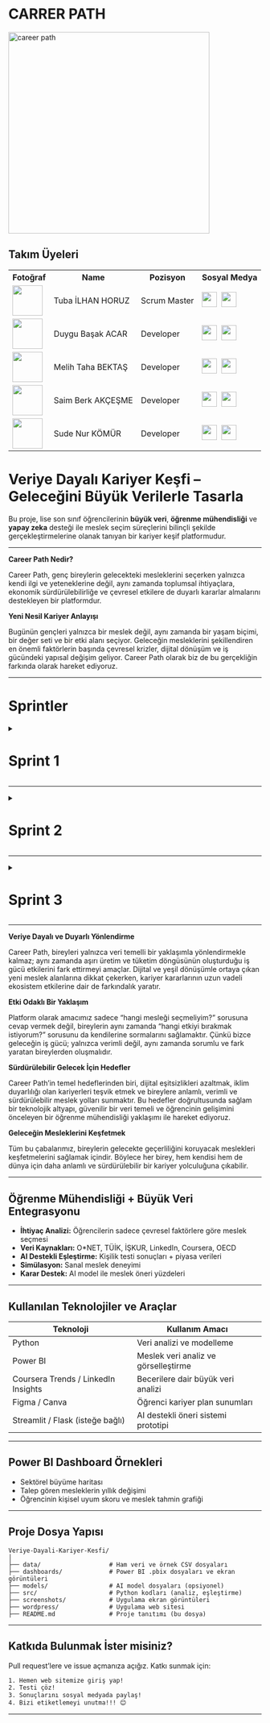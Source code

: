 # CARRER PATH
<img src="https://github.com/user-attachments/assets/cdf0a44b-c1fc-442d-8143-c9f2375d5b15" alt="career path" width="400"/>

##  Takım Üyeleri


<table>
  <tr>
    <th>Fotoğraf</th>
    <th>Name</th>
    <th>Pozisyon</th>
    <th>Sosyal Medya</th>
  </tr>

  <tr>
    <td><img src="https://github.com/user-attachments/assets/8bcd8ef0-d619-455e-809d-04804c41658d" width="60"/></td>
    <td>Tuba İLHAN HORUZ</td>
    <td>Scrum Master</td>
    <td>
      <a href="https://www.linkedin.com/in/tuba-ilhan-horuz" style="display:inline-block;">
        <img src="https://cdn.jsdelivr.net/gh/devicons/devicon/icons/linkedin/linkedin-original.svg" width="30" />
      </a>
      <a href="https://github.com/ttuubbaa" style="display:inline-block; margin-left:4px;">
        <img src="https://cdn.jsdelivr.net/gh/devicons/devicon/icons/github/github-original.svg" width="30" />
      </a>
    </td>
  </tr>

  <tr>
    <td><img src="https://github.com/user-attachments/assets/f2a45f69-df42-41b3-91db-ff32e9a8c79e" width="60"/></td>
    <td>Duygu Başak ACAR</td>
    <td>Developer</td>
    <td>
      <a href="https://www.linkedin.com/in/duygu-başak-acar-97a4a433b" style="display:inline-block;">
        <img src="https://cdn.jsdelivr.net/gh/devicons/devicon/icons/linkedin/linkedin-original.svg" width="30" />
      </a>
      <a href="https://github.com/DuyguAcar" style="display:inline-block; margin-left:4px;">
        <img src="https://cdn.jsdelivr.net/gh/devicons/devicon/icons/github/github-original.svg" width="30" />
      </a>
    </td>
  </tr>

  <tr>
    <td><img src="https://github.com/user-attachments/assets/88c5cc9e-3ddc-4874-ac46-6e23ee290fca" width="60"/></td>
    <td>Melih Taha BEKTAŞ</td>
    <td>Developer</td>
    <td>
      <a href="https://www.linkedin.com/in/melih-talha-bekta%C5%9F-6992a424a/" style="display:inline-block;">
        <img src="https://cdn.jsdelivr.net/gh/devicons/devicon/icons/linkedin/linkedin-original.svg" width="30" />
      </a>
      <a href="https://github.com/mamalito345" style="display:inline-block; margin-left:4px;">
        <img src="https://cdn.jsdelivr.net/gh/devicons/devicon/icons/github/github-original.svg" width="30" />
      </a>
    </td>
  </tr>

  <tr>
    <td><img src="https://github.com/user-attachments/assets/32e7be72-f33f-4119-921d-cebb9dcaa720" width="60"/></td>
    <td>Saim Berk AKÇEŞME</td>
    <td>Developer</td>
    <td>
      <a href="https://www.linkedin.com/in/saimberkak%C3%A7e%C5%9Fme/" style="display:inline-block;">
        <img src="https://cdn.jsdelivr.net/gh/devicons/devicon/icons/linkedin/linkedin-original.svg" width="30" />
      </a>
      <a href="https://github.com/berkakcesme" style="display:inline-block; margin-left:4px;">
        <img src="https://cdn.jsdelivr.net/gh/devicons/devicon/icons/github/github-original.svg" width="30" />
      </a>
    </td>
  </tr>

  <tr>
    <td><img src="https://github.com/user-attachments/assets/b01c8635-1ffe-4a35-ba3a-a1be23f41ff6" width="60"/></td>
    <td>Sude Nur KÖMÜR</td>
    <td>Developer</td>
    <td>
      <a href="https://www.linkedin.com/in/sudenurkomur/" style="display:inline-block;">
        <img src="https://cdn.jsdelivr.net/gh/devicons/devicon/icons/linkedin/linkedin-original.svg" width="30"/>
      </a>
      <a href="https://github.com/sudenurkomur" style="display:inline-block; margin-left:4px;">
        <img src="https://cdn.jsdelivr.net/gh/devicons/devicon/icons/github/github-original.svg" width="30" />
      </a>
    </td>
  </tr>
</table>

# Veriye Dayalı Kariyer Keşfi – Geleceğini Büyük Verilerle Tasarla 

Bu proje, lise son sınıf öğrencilerinin **büyük veri**, **öğrenme mühendisliği** ve **yapay zeka** desteği ile meslek seçim süreçlerini bilinçli şekilde gerçekleştirmelerine olanak tanıyan bir kariyer keşif platformudur.

---
**Career Path Nedir?**

Career Path, genç bireylerin gelecekteki mesleklerini seçerken yalnızca kendi ilgi ve yeteneklerine değil, aynı zamanda toplumsal ihtiyaçlara, ekonomik sürdürülebilirliğe ve çevresel etkilere de duyarlı kararlar almalarını destekleyen bir platformdur.

**Yeni Nesil Kariyer Anlayışı**

Bugünün gençleri yalnızca bir meslek değil, aynı zamanda bir yaşam biçimi, bir değer seti ve bir etki alanı seçiyor. Geleceğin mesleklerini şekillendiren en önemli faktörlerin başında çevresel krizler, dijital dönüşüm ve iş gücündeki yapısal değişim geliyor. Career Path olarak biz de bu gerçekliğin farkında olarak hareket ediyoruz.

 
---
#  Sprintler


<details>
    <summary><h1>Sprint 1</h1></summary>
    
  <details>
    <summary><h3>Sprint 1 - Sprint Board Update Screenshots</h3></summary>
 
  |![WhatsApp Image 2025-07-06 at 18 44 58](https://github.com/user-attachments/assets/5a914486-9130-444a-8d0c-236df601a884) |![WhatsApp Image 2025-07-06 at 18 45 12](https://github.com/user-attachments/assets/4253c0e3-094a-479b-b9b9-8a04efbfe219)|![WhatsApp Image 2025-07-06 at 18 45 23](https://github.com/user-attachments/assets/ec127648-6509-4f38-834f-d7e682ec7029)|
|------------------------|------------------------|------------------------|
|MİRO 1             | MİRO 2                      | MİRO 3  

    
  </details>


  <details>
  <summary><h3>Sprint 1 - Burndown Chart</h3></summary>

  ###  Burndown Chart (Kalan İş Grafiği)
  
  ![WhatsApp Görsel 2025-07-06 saat 19 05 11_b35282d4](https://github.com/user-attachments/assets/d138278a-dd3a-4d3d-bf84-c16fb6513b00)


  Bu grafik, Sprint 1 süresince takımın ilerlemesini ve kalan iş yükünü göstermektedir. İlk günlerde ilerleme yavaş olmasına rağmen sonraki günlerde artan tempo ile sprint sonunda tüm işler başarıyla tamamlanmıştır.

  - Gerçek Kalan İş: Takımın her gün sonunda geriye kalan iş miktarını gösterir.
  - İdeal İlerleme: Her gün eşit miktarda iş tamamlanmış olsaydı nasıl bir azalma olurdu, bunu gösterir.



</details>


  - **Sprint Notları**:
    
    -Proje yönetimi için `Miro` kullanılmasına karar verildi. Miro teması Tuba İlhan Horuz tarafından oluşturuldu.
    
    -Githup repo linki açılmasına karar verildi. Melih Aktaş tarafından Githup Repo oluşturuldu.
    
    -Giriş sistemi için `Email` kullanılmasına karar verildi.
    
    -Web uygulaması için `Wordpress (Custom HTML5 & Custom CSS3)` kullanılmasına karar verildi.
    
    -Güvenlik için `Google reCAPTCHA + WP 2FA` kullanılmasına karar verildi.
    
    -Sosyal hesaplardan giriş yapılabilmesi için `Nextend Social Login` kullanılmasına karar verildi.
    
    -Yapay zeka entegrasyonu `Python API + REST API` bağlantısı (JWT ile güvenli) kullanılmasına karar verildi.
    
    -Taşınabilir, bağımsız altyapı (özellikle AI modelleriyle çalışırken) `Docker` kullanılmasına karar verildi.
    
    -Meslek öneri algoritması (sınıflandırma/tavsiye motoru) için `scikit-learn & XGBoost` kullanılmasına karar verildi.
    
    -Derin öğrenme ve Veri analizi ve manipülasyonları için `Pandas & NumPy` ve  `TensorFlow & PyTorch` kullanılmasına karar verildi.
    
    -Güçlü, ilişkisel veritabanı için `SQL` ve `PostgreSQL` kullanılmasına karar verildi.

    -Kişilik analizi için hâlihazırda kullanılan testlerin incelenmiş olup kullanılacak testin nihai kararı ikinci sprint aşamasına bırakılmıştır.

    -Meslek verilerinin başlıca `O*NET` websitesi üzerinden toplanmasına karar verilmiştir.
    

  - **Tahmin Edilen Tamamlanacak Puan**: 200 puan.
  - **Tahmin Mantığı**:
  - 
  - Sprint 1 Sonu Tahmin Mantığı
Sprint 1'de tamamlanan işler ve bu işlere atanan puanlar, Google Proje Yönetimi programı eğitimine uygun olarak, her bir görevin karmaşıklığı, harcanan efor ve proje için taşıdığı önem göz önüne alınarak belirlenmiştir. Toplam 200 puan hedefine ulaşmak için aşağıdaki görevler ve puanlamalar yapılmıştır:

Tamamlanan Görevler ve Puan Dağılımı:

Miro Kurulumu ve Görev Panosu Oluşturma: 25 Puan

Proje Dosyası Ön Hazırlığı ve Güncellemeler: 35 Puan

Githup Repo Oluşturma: 20 Puan

Uygulama ve Takım Adı Kararı: 20 Puan

Logo ve Slogan Oluşturma: 30 Puan

WordPress Kurulumu ve Tema Seçimi: 40 Puan

WhatsApp Grubu ve WhatsApp Topluluğu Oluşturma, Dosya Yedekleme: 15 Puan

Takım Toplantıları ve Aktif İletişim: 15 Puan

Toplam Puan: 25+35+20+20+30+40+15+15=200 Puan.

Hedef Puan:200 Puan.

Bu puanlama, Sprint 1'de tamamlanan temel organizasyonel ve başlangıç teknik görevlerin ağırlığını yansıtmaktadır. **Sprint 1 için hedeflenen puana ulaşılmıştır.**

  - **Günlük Scrum**:
  - Her gün Google Meet üzerinden toplantılar yapılmıştır.
  - WhatsApp grubu üzerinden aktif olarak iletişim halinde kalınmıştır.
  - ![WhatsApp Görsel 2025-07-06 saat 17 08 47_06d228fc](https://github.com/user-attachments/assets/3ba3a87a-552a-4f10-a6fb-ea7f5ba243a9)

    
| ![WhatsApp Image 2025-07-05 at 00 47 59 (1)](https://github.com/user-attachments/assets/05fb5680-016a-405c-8e15-d902d789a901) |![WhatsApp Image 2025-07-06 at 17 39 54](https://github.com/user-attachments/assets/9dc1c78a-6f1e-4c1a-b69c-8eb8521d9eec)|
|------------------------|------------------------|
| WhatsApp Grubu- Ekran Görüntüsü 1 | WhatsApp Topluluğu- Ekran Görüntüsü 2  
  - **Product Backlog URL:** https://miro.com/app/board/uXjVIicQLWg=/?share_link_id=476687804339 (Miro)
  - **Sprint Review:**
    - Proje için Miro kurulumu yapıldı ve takım görev panosunu oluşturuldu.
    - Proje dosyasının ön hazırlığını yaptık ve proje üzerinde güncellemeler gerçekleştirdik.
    - Uygulama adı konusunda karar vermekte zorlandık. 'PathPilotAI' ve 'CAREERPATH' arasında çok kararsız kaldık ve takım adını  'PathPilotAI' proje ismini ise 'CAREERPATH' olarak seçtik ve markalaşmaya doğru bir adım daha attık.
    - Renk paletine karar verememiş ve henüz logoyu tamamlamamıştık.
    - Tuba İlhan Horuz tarafından logo ve slogan oluşturdu.
    - Melih Talha Aktaş tarafından WordPress kurulumunu ve tema seçimi yapıldı.
    - Meslekler hakkında kullanılacak verilerin başlıca O*NET sitesinden toplanmasına karar verildi.
    - Halihazırda kullanılan kişilik testleri araştırıldı.

Genel olarak, iyi bir sprint süreci geçirdiğimize inanıyoruz. Planladığımız gibi bir sprint süreci yaşadık. Takımımız sonradan kurulan bir takım olduğu için bir haftada tüm planlamamızı yapabilmek için her gün Google meet üzerinden toplantılar yaptık. Whatsapp grubumuzdan aktif olarak sürekli iletişim kurduk.  Oluşturulan döküman ve çalışma dosyalarını yedeklemek amacıyla gruba ait bir WhatsApp topluluğu oluşturduk.


  - **Sprint Review Participants:** `Tuba İlhan Horuz`, `Duygu Başak Acar`, `Sude Nur Kömür`, `Melih Talha Bektaş`, `Saim Berk Akçeşme`
  - **Sprint Retrospective:**
    
    - İkinci sprintte ekip toplantısında web sitesi için sadece Melih ve Sude Nur'un kod yazmasına karar verildi.
      
    - İkinci sprintte `Docker` ortamının hazırlanması ve konteyner orkestrasyonu yapılmasına karar verdik.
    
    - İkinci sprintte `PostgreSQL` veritabanının kurulumu, yedekleme & rol ayarlarını yapacağız.
   
    - İkinci sprintte `WordPress`’de bulunan dinamik bölümler için özel `JavaScript` entegrasyonlarını yapacağız.
   
    - İkinci sprintte Backend Python ortamı (FastAPI) + bağımlılık yönetimi yapılmasıa karar verildi.
   
    - İkinci sprintte REST API köprüsü ve JWT tabanlı güvenli bağlantı kurulmasına karar verildi 
   
    - İkinci sprintte veri analizi için ilgili kütüphanelerin `(Pandas & NumPy)` kurulumuna karar verildi.
    
    - İkinci sprintte `scikit-learn & XGBoost` kurulumu ve örnek meslek öneri modeli geliştirilmesine karar verildi.
    
    - İkinci sprintte derin öğrenme ortamı oluşturmak için `TensorFlow & PyTorch` kullanılmasına karar verildi.

    - İkinci sprintte kişilik analizi için kullanılacak olan teste karar verilerek NLP skorlayıcı entegrasyonu yapılmasına karar verildi. 
    
    - İkinci sprintte WP User Manager  Ultimate Member eklentisi kurulumuna karar verildi.

    - İkinci sprintte `Google reCAPTCHA + WP 2FA` güvenlik eklentileri eklenmesine karar verildi.

    - İkinci sprintte uygulama girişleri için `Nextend Social Login` sosyal giriş ayarı yapılmasına karar verildi.

    - İkinci sprintte kişiye özel içerik için `ACF + Custom Post Type` yapılandırması yapılmasına karar verildi.

    - İkinci sprint sonunda uygulamanın en az %50'sinin bitmesine kararlaştırıldı.



  </details>

  ---

  <details>
    <summary><h1>Sprint 2</h1></summary>


 <details>
    <summary><h3>Sprint 2 - Screenshots</h3></summary>
### 📊 Sistem ve Uygulama Mimarisi – Görsel Açıklamaları

|![WhatsApp Image 2025-07-18 at 22 04 50](https://github.com/user-attachments/assets/587dfe22-f938-446d-81df-163414933cc0)|![WhatsApp Image 2025-07-18 at 22 01 13](https://github.com/user-attachments/assets/b3649ec6-03bd-489b-a77e-330416880048)|![WhatsApp Image 2025-07-18 at 22 00 08](https://github.com/user-attachments/assets/1e3b50a5-b065-4940-89a6-c8a2c01c8399)| 
|:--:|:--:|:--:|
| **Sistem Algoritması**: Kullanıcının giriş yapmasından öneri almasına kadar olan tüm süreç akışını gösterir. | **Veritabanı İşlemleri 1**: Kullanıcı bilgileri ve test sonuçlarının veritabanı üzerinde tutulduğu yapıyı gösterir. | **Veritabanı İşlemleri 2**: Rol bazlı erişim ve veri yedekleme süreçlerini detaylandırır. |
|![WhatsApp Image 2025-07-20 at 14 59 51](https://github.com/user-attachments/assets/b6734788-9a62-44a4-8a03-a0cc36688e74)|![WhatsApp Image 2025-07-20 at 14 47 19](https://github.com/user-attachments/assets/27c42822-9c26-4f0f-a166-564d91f5ae05)|![WhatsApp Image 2025-07-20 at 14 47 20 (1)](https://github.com/user-attachments/assets/06de4256-a7c9-4507-8e92-c614c0199e74)|
| **Web Uygulaması 1** | **Web Uygulaması  2** | **Web Uygulaması 3**|

  </details>  

  <details>
    <summary><h3>Sprint 2 - Sprint Board Update Screenshots</h3></summary>
 
   |<img width="1287" height="736" alt="MİRO1" src="https://github.com/user-attachments/assets/6dae80fa-d5c0-43de-aa4d-9fb79d183160" />|<img width="1063" height="660" alt="MİRO2" src="https://github.com/user-attachments/assets/d757018f-4e87-4957-bf29-78f1f48c909d" />|<img width="1232" height="772" alt="MİRO3" src="https://github.com/user-attachments/assets/cb51d943-078b-4ecb-b336-d5585e0eac6c" />|
|------------------------|------------------------|------------------------|
|MİRO 1             | MİRO 2                      | MİRO 3  

    
  </details>

  
  <details>
    <summary><h3>Sprint 2 - Burndown Chart</h3></summary>
    <img width="500" height="200" alt="GRAFİK" src="https://github.com/user-attachments/assets/7287a33f-eb37-48d2-ad1c-1cd2185fb322" />

    
  Yukarıdaki grafik, Sprint 2'nin toplam 200 puanı üzerinden oluşturulmuş güncel ve anlaşılır bir burndown grafiğidir. 
    
  Kırmızı kesikli çizgi (İdeal Burndown): Her gün eşit ilerleme varsayımıyla hazırlanmıştır.
   
  Mavi çizgi (Gerçek Burndown): Gerçek görev tamamlama hızını gösterir.
    
  Açık mavi alan: İdeal ve gerçek burndown arasındaki farkı vurgular, zaman yönetimini analiz etmede kullanılır.


    
  </details>

  - **Sprint Notes**:

•	Meslekler ve yeteneklere ait veritabanı kurulumu, yedekleme ve rol ayarları tamamlandı.

•	Örnek bir meslek öneri modeli geliştirildi.

•	NLP skorlayıcı için kişilik analizi testleri seçildi ve entegrasyon planlandı.

•	Yapay zeka kütüphaneleri (Pandas, NumPy) yüklendi.

•	Backend için FastAPI ortamı kuruldu ve bağımlılık yönetimi yapıldı.

•	WordPress üzerinde özel JavaScript, Html ve Css entegrasyonları uygulandı.

• Embending ile veri tabanı üzerinde arama yapmaya karar verildi. 

• Google reCAPTCHA ve WP 2FA ile gelişmiş güvenlik ayarları yapıldı.

•	Nextend Social Login ile sosyal medya üzerinden giriş aktif hale getirildi.

•	ACF + Custom Post Type ile kişiselleştirilmiş içerik gösterimi yapılandırıldı.

•	Uygulamanın genel işleyişi %55 oranında tamamlandı.

  - **Tahmin Edilen Tamamlanacak Puan: 200 Puan**
  - **Tahmin Mantığı**

Sprint 2’deki görevlerin puanlaması, teknik zorluk, efor yoğunluğu ve proje etkisi dikkate alınarak belirlenmiştir. Google Proje Yönetimi standartlarına uygun olarak görevler aşağıdaki şekilde puanlandırılmıştır.
Aşağıda Sprint 2 kapsamında tamamlanan görevlerin, teknik zorluk ve proje katkısı dikkate alınarak yapılan puanlaması yer almaktadır:

| Görev Açıklaması                                                                 | Puan |
|-------------------------------------------------------------------------------------|---------|
| Meslekler ve yeteneklere ait veritabanı kurulumu, yedekleme ve rol ayarları        | 20      |
| Örnek meslek öneri modeli geliştirilmesi (AI model temeli)                         | 25      |
| NLP skorlayıcı için kişilik testi seçimi ve entegrasyon planı                      | 20      |
| Yapay zeka kütüphanelerinin kurulumu (Pandas, NumPy)                                | 10      |
| FastAPI backend kurulumu ve bağımlılık yönetimi                                     | 25      |
| WordPress üzerinde özel JavaScript, HTML ve CSS entegrasyonu                        | 15      |
| Embedding ile veri tabanı üzerinde semantik arama kararının uygulanması            | 15      |
| Google reCAPTCHA ve WP 2FA ile güvenlik yapılandırması                              | 15      |
| Nextend Social Login entegrasyonu (sosyal medya girişleri)                          | 10      |
| ACF + Custom Post Type ile kişiselleştirilmiş içerik yapısının kurulumu             | 15      |
| Uygulamanın genel %55’inin tamamlanması ve temel altyapının oturması               | 30      |
**Toplam Puan: 200**

Bu dağılım, Sprint 2’de hem yazılım altyapısının sağlamlaştırılması, hem de AI ve veri odaklı modüllerin hayata geçirilmesi açısından dengeli bir ilerleme sunulduğunu göstermektedir. **Sprint 2 için hedeflenen puana başarıyla ulaşılmıştır.**

  - **Günlük Scrum**:

•	Belirli aralıklarla Google Meet üzerinden düzenli olarak toplantı yapıldı.

•	WhatsApp grubu üzerinden sürekli ve anlık iletişim sağlandı.

•	Günlük görev takibi Miro üzerinden sürdürüldü.

<img width="650" height="442" alt="Meet" src="https://github.com/user-attachments/assets/62925fcc-35c0-4df7-a42c-d40dfa554931" />

    
  - **Product Backlog URL:** https://miro.com/app/board/uXjVIicQLWg=/?share_link_id=476687804339 (Miro)
  - **Sprint Review**:
    
•	FastAPI backend kurulumu başarıyla tamamlandı.

• Veritabanı kurulumu ve kullanıcı rolleri oluşturularak veri yönetimi hazırlandı.

•	Meslek öneri sistemi için ilk embending ile veri tabanı üzerinde arama yapılmaya başlandı.

•	Giriş sistemleri, kullanıcı yönetimi ve güvenlik ayarları yapılıyor.

•	Kişilik analizi için test seçimi yapıldı ve NLP entegrasyonu planlandı.

•	Uygulamanın %55’i tamamlandı. UI detayları ve son testler Sprint 3'e bırakıldı

  - **Sprint Review Participants:** Tuba İlhan Horuz, Duygu Başak Acar, Sude Nur Kömür, Melih Talha Bektaş, Saim Berk Akçeşme

  - **Sprint Retrospective:**

•	Teknik görevlerin yoğunluğu nedeniyle kodlama süreci beklenenden daha uzun sürdü.

• Prediction modeli yapmaktan vazgeçildi.

• Daha esnek, ölçeklenebilir ve kullanıcı girdisine göre dinamik sonuçlar üretmek için embending ile veri tabanı üzerinde arama yapmaya karar verildi.

•	Berk ve Sude Nur’un web sitesine odaklanması verimliliği artırdı.

• Melih ve Duygu’nun Ai kısmına odaklanması verimliliği artırdı.

• Miro üzerinden yapılan görev dağılımları görev takibini kolaylaştırdı.

•	Takım içi iletişim kuvvetliydi; bu da sprint sonuna doğru hızlanmamıza yardımcı oldu.

•	İkinci sprintte planlanan görevlerin büyük bir kısmı gerçekleştirildi.

•	Sprint 3’te kullanıcı testleri, NLP skorlayıcının son hali ve UI/UX detaylarının tamamlanması hedeflenecek.


  - **Other Notes**:
  <details>
    <summary><h3>Additional Files</h3></summary>

   
</details>


  
 </details>

  ---
<details>
    <summary><h1>Sprint 3</h1></summary>


  <details>
    <summary><h3>Sprint 3 - Screenshots</h3></summary>
   
  </details>  

  <details>
    <summary><h3>Sprint 3 - Sprint Board Update Screenshots</h3></summary>
   
  </details>

  <details>
    <summary><h3>Sprint 3 - Burndown Chart</h3></summary>
    
  </details>
    
  - **Sprint Notes**:
 
  - **Expected point completion within Sprint**
  - **Point Completion Logic**:
  - **Daily Scrum**: 
  - **Product Backlog URL:** 
  - **Sprint Review**:
  - **Sprint Review Participants:** 
  - **Sprint Retrospective:**
  - **Other Notes**:
  <details>
    <summary><h3>Additional Files</h3></summary>

   
  </details>


  </details>



---


**Veriye Dayalı ve Duyarlı Yönlendirme**

Career Path, bireyleri yalnızca veri temelli bir yaklaşımla yönlendirmekle kalmaz; aynı zamanda aşırı üretim ve tüketim döngüsünün oluşturduğu iş gücü etkilerini fark ettirmeyi amaçlar. Dijital ve yeşil dönüşümle ortaya çıkan yeni meslek alanlarına dikkat çekerken, kariyer kararlarının uzun vadeli ekosistem etkilerine dair de farkındalık yaratır.


**Etki Odaklı Bir Yaklaşım**

Platform olarak amacımız sadece “hangi mesleği seçmeliyim?” sorusuna cevap vermek değil, bireylerin aynı zamanda “hangi etkiyi bırakmak istiyorum?” sorusunu da kendilerine sormalarını sağlamaktır. Çünkü bizce geleceğin iş gücü; yalnızca verimli değil, aynı zamanda sorumlu ve fark yaratan bireylerden oluşmalıdır.


**Sürdürülebilir Gelecek İçin Hedefler**

Career Path’in temel hedeflerinden biri, dijital eşitsizlikleri azaltmak, iklim duyarlılığı olan kariyerleri teşvik etmek ve bireylere anlamlı, verimli ve sürdürülebilir meslek yolları sunmaktır. Bu hedefler doğrultusunda sağlam bir teknolojik altyapı, güvenilir bir veri temeli ve öğrencinin gelişimini önceleyen bir öğrenme mühendisliği yaklaşımı ile hareket ediyoruz.


**Geleceğin Mesleklerini Keşfetmek**

Tüm bu çabalarımız, bireylerin gelecekte geçerliliğini koruyacak meslekleri keşfetmelerini sağlamak içindir. Böylece her birey, hem kendisi hem de dünya için daha anlamlı ve sürdürülebilir bir kariyer yolculuğuna çıkabilir.


---

##  Öğrenme Mühendisliği + Büyük Veri Entegrasyonu

- **İhtiyaç Analizi:** Öğrencilerin sadece çevresel faktörlere göre meslek seçmesi
- **Veri Kaynakları:** O*NET, TÜİK, İŞKUR, LinkedIn, Coursera, OECD
- **AI Destekli Eşleştirme:** Kişilik testi sonuçları + piyasa verileri
- **Simülasyon:** Sanal meslek deneyimi
- **Karar Destek:** AI model ile meslek öneri yüzdeleri

---

##  Kullanılan Teknolojiler ve Araçlar

| Teknoloji | Kullanım Amacı |
|-----------|----------------|
| Python | Veri analizi ve modelleme |
| Power BI | Meslek veri analiz ve görselleştirme |
| Coursera Trends / LinkedIn Insights | Becerilere dair büyük veri analizi |
| Figma / Canva | Öğrenci kariyer plan sunumları |
| Streamlit / Flask (isteğe bağlı) | AI destekli öneri sistemi prototipi |


---

##  Power BI Dashboard Örnekleri

-  Sektörel büyüme haritası  
-  Talep gören mesleklerin yıllık değişimi  
-  Öğrencinin kişisel uyum skoru ve meslek tahmin grafiği


---

##  Proje Dosya Yapısı

```
Veriye-Dayali-Kariyer-Kesfi/
│
├── data/                   # Ham veri ve örnek CSV dosyaları
├── dashboards/             # Power BI .pbix dosyaları ve ekran görüntüleri
├── models/                 # AI model dosyaları (opsiyonel)
├── src/                    # Python kodları (analiz, eşleştirme)
├── screenshots/            # Uygulama ekran görüntüleri
├── wordpress/              # Uygulama web sitesi
├── README.md               # Proje tanıtımı (bu dosya)
```

---

##  Katkıda Bulunmak İster misiniz?

Pull request’lere ve issue açmanıza açığız. Katkı sunmak için:

```bash
1. Hemen web sitemize giriş yap!
2. Testi çöz!
3. Sonuçlarını sosyal medyada paylaş!
4. Bizi etiketlemeyi unutma!!! 😊
```

---



